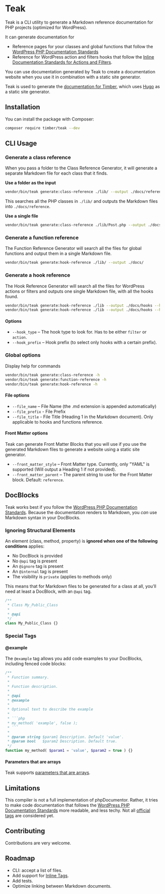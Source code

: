 # Teak

Teak is a CLI utility to generate a Markdown reference documentation for PHP projects (optimized for WordPress).

It can generate documentation for

- Reference pages for your classes and global functions that follow the [WordPress PHP Documentation Standards](https://make.wordpress.org/core/handbook/best-practices/inline-documentation-standards/php/)
- Reference for WordPress action and filters hooks that follow the [Inline Documentation Standards for Actions and Filters](https://make.wordpress.org/core/handbook/best-practices/inline-documentation-standards/php/#4-hooks-actions-and-filters).

You can use documentation generated by Teak to create a documentation website when you use it in combination with a static site generator.

Teak is used to generate the [documentation for Timber](https://github.com/timber/docs), which uses [Hugo](http://gohugo.io/) as a static site generator.

## Installation

You can install the package with Composer:

```bash
composer require timber/teak --dev
```

## CLI Usage

### Generate a class reference

When you pass a folder to the Class Reference Generator, it will generate a separate Markdown file for each class that it finds.

**Use a folder as the input**

```bash
vendor/bin/teak generate:class-reference ./lib/ --output ./docs/reference
```

This searches all the PHP classes in `./lib/` and outputs the Markdown files into `./docs/reference`.

**Use a single file**

```bash
vendor/bin/teak generate:class-reference ./lib/Post.php --output ./docs/reference
```

### Generate a function reference

The Function Reference Generator will search all the files for global functions and output them in a single Markdown file. 

```bash
vendor/bin/teak generate:hook-reference ./lib/ --output ./docs/
```

### Generate a hook reference

The Hook Reference Generator will search all the files for WordPress actions or filters and outputs one single Markdown file, with all the hooks found.

```bash
vendor/bin/teak generate:hook-reference ./lib --output ./docs/hooks --hook_type=filter
vendor/bin/teak generate:hook-reference ./lib --output ./docs/hooks --hook_type=action
```

#### Options

- `--hook_type` – The hook type to look for. Has to be either `filter` or `action`.
- `--hook_prefix` – Hook prefix (to select only hooks with a certain prefix).

### Global options

Display help for commands

```bash
vendor/bin/teak generate:class-reference -h
vendor/bin/teak generate:function-reference -h
vendor/bin/teak generate:hook-reference -h
```

#### File options

- `--file_name` – File Name (the .md extension is appended automatically)
- `--file_prefix` - File Prefix
- `--file_title` - File Title (Heading 1 in the Markdown document). Only applicable to hooks and functions reference.

#### Front Matter options

Teak can generate Front Matter Blocks that you will use if you use the generated Markdown files to generate a website using a static site generator.

- `--front_matter_style` –  Front Matter type. Currently, only "YAML" is supported (Will output a Heading 1 if not provided).
- `--front_matter_parent` – The parent string to use for the Front Matter block. Default: `reference`.

## DocBlocks

Teak works best if you follow the [WordPress PHP Documentation Standards](https://make.wordpress.org/core/handbook/best-practices/inline-documentation-standards/php/). Because the documentation renders to Markdown, you *can* use Markdown syntax in your DocBlocks.

### Ignoring Structural Elements

An element (class, method, property) is **ignored when one of the following conditions** applies:

- No DocBlock is provided
- No `@api` tag is present
- An `@ignore` tag is present
- An `@internal` tag is present
- The visibility is `private` (applies to methods only)

This means that for Markdown files to be generated for a class at all, you’ll need at least a DocBlock, with an `@api` tag.

```php
/**
 * Class My_Public_Class
 *
 * @api
 */
class My_Public_Class {}
```

### Special Tags

#### @example

The `@example` tag allows you add code examples to your DocBlocks, including fenced code blocks:

```php
/**
 * Function summary.
 * 
 * Function description.
 *
 * @api
 * @example
 *
 * Optional text to describe the example
 * 
 * ```php
 * my_method( 'example', false );
 * ```
 *
 * @param string $param1 Description. Default 'value'.
 * @param bool   $param2 Description. Default true.
 */
function my_method( $param1 = 'value', $param2 = true ) {}
```

#### Parameters that are arrays

Teak supports [parameters that are arrays](https://make.wordpress.org/core/handbook/best-practices/inline-documentation-standards/php/#1-1-parameters-that-are-arrays).

## Limitations

This compiler is not a full implementation of phpDocumentor. Rather, it tries to make code documentation that follows the [WordPress PHP Documentation Standards](https://make.wordpress.org/core/handbook/best-practices/inline-documentation-standards/php/) more readable, and less techy. Not all [official tags](https://make.wordpress.org/core/handbook/best-practices/inline-documentation-standards/php/#phpdoc-tags) are considered yet.

## Contributing

Contributions are very welcome.

## Roadmap

- CLI: accept a list of files.
- Add support for [Inline Tags](http://docs.phpdoc.org/references/phpdoc/inline-tags/index.html).
- Add tests.
- Optimize linking between Markdown documents.

